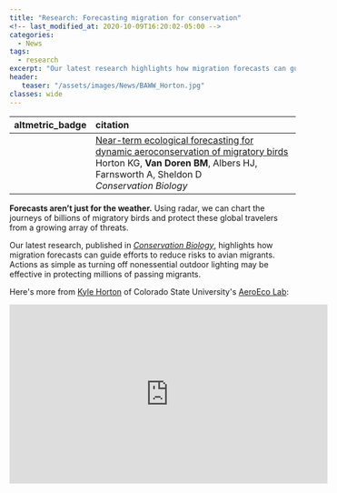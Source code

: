 ```yaml
---
title: "Research: Forecasting migration for conservation"
<!-- last_modified_at: 2020-10-09T16:20:02-05:00 -->
categories:
  - News
tags:
  - research
excerpt: "Our latest research highlights how migration forecasts can guide efforts to protect avian migrants."
header:
   teaser: "/assets/images/News/BAWW_Horton.jpg"
classes: wide
---
```




<script type="text/javascript" src="https://d1bxh8uas1mnw7.cloudfront.net/assets/embed.js"></script>

<table class="publication-table">
 <thead>
  <tr>
   <th style="text-align:left;"> altmetric_badge </th>
   <th style="text-align:left;"> citation </th>
  </tr>
 </thead>
<tbody>
  <tr>
   <td style="text-align:left;"> <div data-badge-popover='right' data-badge-type='donut' data-doi='10.1111/cobi.13740' data-hide-no-mentions='true' class='altmetric-embed'></div> </td>
   <td style="text-align:left;"> <a class='anchor' id='near_term_ecological_forecasting_for_dynamic_aeroconservation_of_migratory_birds'></a><span class='pub-title'><a href='https://doi.org/10.1111/cobi.13740'>Near-term ecological forecasting for dynamic aeroconservation of migratory birds</a></span><br> Horton KG, <b>Van Doren BM</b>, Albers HJ, Farnsworth A, Sheldon D <br> <i>Conservation Biology</i> <br> </td>
  </tr>
</tbody>
</table>

**Forecasts aren’t just for the weather.** Using radar, we can chart the journeys of billions of migratory birds and protect these global travelers from a growing array of threats.

Our latest research, published in [*Conservation Biology*](https://conbio.onlinelibrary.wiley.com/doi/10.1111/cobi.13740), highlights how migration forecasts can guide efforts to reduce risks to avian migrants. Actions as simple as turning off nonessential outdoor lighting may be effective in protecting millions of passing migrants.

Here's more from [Kyle Horton](https://aeroecolab.com/) of Colorado State University's [AeroEco Lab](https://aeroecolab.com/):

<iframe width="560" height="315" src="https://www.youtube.com/embed/uCUqSkjziYk" title="YouTube video player" frameborder="0" allow="accelerometer; autoplay; clipboard-write; encrypted-media; gyroscope; picture-in-picture" allowfullscreen></iframe>
